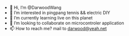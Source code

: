 - 👋 Hi, I’m @DarwoodWang
- 👀 I’m interested in pingpang tennis && electric DIY
- 🌱 I’m currently learning live on this planet
- 💞️ I’m looking to collaborate on microcontroler application
- 📫 How to reach me? mail to darwood@yeah.net

<!---
DarwoodWang/DarwoodWang is a ✨ special ✨ repository because its `README.md` (this file) appears on your GitHub profile.
You can click the Preview link to take a look at your changes.
--->
